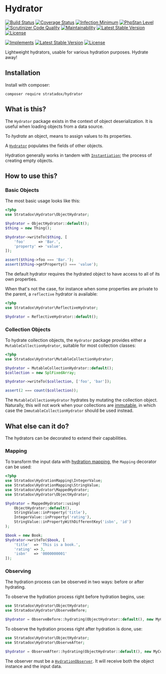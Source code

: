 # Hydrator

[![Build Status](https://travis-ci.org/Stratadox/Hydrator.svg?branch=master)](https://travis-ci.org/Stratadox/Hydrator)
[![Coverage Status](https://coveralls.io/repos/github/Stratadox/Hydrator/badge.svg?branch=master)](https://coveralls.io/github/Stratadox/Hydrator?branch=master)
[![Infection Minimum](https://img.shields.io/badge/msi-100-brightgreen.svg)](https://travis-ci.org/Stratadox/Hydrator)
[![PhpStan Level](https://img.shields.io/badge/phpstan-7-brightgreen.svg)](https://travis-ci.org/Stratadox/Hydrator)
[![Scrutinizer Code Quality](https://scrutinizer-ci.com/g/Stratadox/Hydrator/badges/quality-score.png?b=master)](https://scrutinizer-ci.com/g/Stratadox/Hydrator/?branch=master)
[![Maintainability](https://api.codeclimate.com/v1/badges/d257cc1d20eeeba2a95c/maintainability)](https://codeclimate.com/github/Stratadox/Hydrator/maintainability)
[![Latest Stable Version](https://poser.pugx.org/stratadox/hydrator/v/stable)](https://packagist.org/packages/stratadox/hydrator)
[![License](https://poser.pugx.org/stratadox/hydrator/license)](https://packagist.org/packages/stratadox/hydrator)

[![Implements](https://img.shields.io/badge/interfaces-github-blue.svg)](https://github.com/Stratadox/HydratorContracts)
[![Latest Stable Version](https://poser.pugx.org/stratadox/hydrator-contracts/v/stable)](https://packagist.org/packages/stratadox/hydrator-contracts)
[![License](https://poser.pugx.org/stratadox/hydrator-contracts/license)](https://packagist.org/packages/stratadox/hydrator-contracts)

Lightweight hydrators, usable for various hydration purposes.
Hydrate away!


## Installation

Install with composer:

`composer require stratadox/hydrator`

## What is this?

The `Hydrator` package exists in the context of object deserialization.
It is useful when loading objects from a data source.

To *hydrate* an object, means to assign values to its properties.

A [`Hydrator`](https://github.com/Stratadox/HydratorContracts) populates the 
fields of other objects.

Hydration generally works in tandem with [`Instantiation`](https://github.com/Stratadox/Instantiator);
the process of creating empty objects.

## How to use this?

### Basic Objects
The most basic usage looks like this:
```php
<?php
use Stratadox\Hydrator\ObjectHydrator;

$hydrator = ObjectHydrator::default();
$thing = new Thing();

$hydrator->writeTo($thing, [
    'foo'      => 'Bar.',
    'property' => 'value',
]);

assert($thing->foo === 'Bar.');
assert($thing->getProperty() === 'value');
```

The default hydrator requires the hydrated object to have access to all of its 
own properties.

When that's not the case, for instance when some properties are private to the 
parent, a `reflective` hydrator is available:
```php
<?php
use Stratadox\Hydrator\ReflectiveHydrator;

$hydrator = ReflectiveHydrator::default();
```

### Collection Objects
To hydrate collection objects, the `Hydrator` package provides either a 
`MutableCollectionHydrator`, suitable for most collection classes:
```php
<?php
use Stratadox\Hydrator\MutableCollectionHydrator;

$hydrator = MutableCollectionHydrator::default();
$collection = new SplFixedArray;

$hydrator->writeTo($collection, ['foo', 'bar']);

assert(2 === count($collection));
```

The `MutableCollectionHydrator` hydrates by mutating the collection object.
Naturally, this will not work when your collections are [immutable](https://github.com/Stratadox/ImmutableCollection),
in which case the `ImmutableCollectionHydrator` should be used instead.

## What else can it do?

The hydrators can be decorated to extend their capabilities.

### Mapping

To transform the input data with [hydration mapping](https://github.com/Stratadox/HydrationMapping),
the `Mapping` decorator can be used:
```php
<?php
use Stratadox\HydrationMapping\IntegerValue;
use Stratadox\HydrationMapping\StringValue;
use Stratadox\Hydrator\MappedHydrator;
use Stratadox\Hydrator\ObjectHydrator;

$hydrator = MappedHydrator::using(
    ObjectHydrator::default(), 
    StringValue::inProperty('title'),
    IntegerValue::inProperty('rating'),
    StringValue::inPropertyWithDifferentKey('isbn', 'id')
);

$book = new Book;
$hydrator->writeTo($book, [
    'title'  => 'This is a book.',
    'rating' => 3,
    'isbn'   => '0000000001'
]);
```

### Observing

The hydration process can be observed in two ways: before or after hydrating.

To observe the hydration process right before hydration begins, use:
```php
use Stratadox\Hydrator\ObjectHydrator;
use Stratadox\Hydrator\ObserveBefore;

$hydrator = ObserveBefore::hydrating(ObjectHydrator::default(), new MyCustomObserver());
```
To observe the hydration process right after hydration is done, use:
```php
use Stratadox\Hydrator\ObjectHydrator;
use Stratadox\Hydrator\ObserveAfter;

$hydrator = ObserveAfter::hydrating(ObjectHydrator::default(), new MyCustomObserver());
```

The observer must be a [`HydrationObserver`](https://github.com/Stratadox/HydratorContracts/blob/master/src/HydrationObserver.php).
It will receive both the object instance and the input data.
